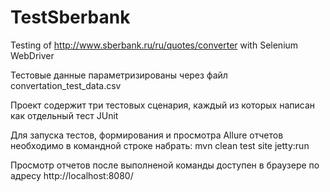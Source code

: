 # TestSberbank
Testing of http://www.sberbank.ru/ru/quotes/converter with Selenium WebDriver

Тестовые данные параметризированы через файл convertation_test_data.csv

Проект содержит три тестовых сценария, каждый из которых написан как отдельный тест JUnit

Для запуска тестов, формирования и просмотра Allure отчетов необходимо в командной строке набрать: mvn clean test site jetty:run

Просмотр отчетов после выполненой команды доступен в браузере по адресу http://localhost:8080/
